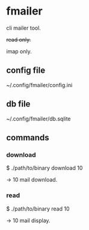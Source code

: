 # fmailer

cli mailer tool.

~~read only.~~

imap only.

## config file

~/.config/fmailer/config.ini

## db file

~/.config/fmailer/db.sqlite

## commands

### download

$ ./path/to/binary download 10

-> 10 mail download.

### read

$ ./path/to/binary read 10

-> 10 mail display.
